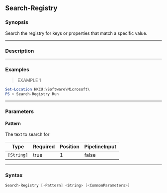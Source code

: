 Search-Registry
---------------

### Synopsis
Search the registry for keys or properties that match a specific value.

---

### Description

---

### Examples
> EXAMPLE 1

```PowerShell
Set-Location HKCU:\Software\Microsoft\
PS > Search-Registry Run
```

---

### Parameters
#### **Pattern**
The text to search for

|Type      |Required|Position|PipelineInput|
|----------|--------|--------|-------------|
|`[String]`|true    |1       |false        |

---

### Syntax
```PowerShell
Search-Registry [-Pattern] <String> [<CommonParameters>]
```
